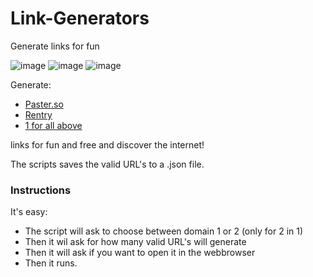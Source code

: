 # Link-Generators
Generate links for fun

![image](https://github.com/Trying2bAHacker/Link-Generators/assets/101510520/943307e8-a9c4-4ff3-979f-7c2825c81d19)
![image](https://github.com/Trying2bAHacker/Link-Generators/assets/101510520/e0221eee-9935-437a-8d85-db4d786135bc)
![image](https://github.com/Trying2bAHacker/Link-Generators/assets/101510520/f9369fb1-972e-4d7b-97bc-f28fd773538c)



Generate:
- [Paster.so](https://github.com/Trying2bAHacker/Link-Generators/blob/main/Paster.so/paster.so.py)
- [Rentry](https://github.com/Trying2bAHacker/Link-Generators/blob/main/Rentry/rentry.py)
- [1 for all above](https://github.com/Trying2bAHacker/Link-Generators/blob/main/2%20in%201.py)

links for fun and free and discover the internet!

The scripts saves the valid URL's to a .json file.

### Instructions
It's easy:
- The script will ask to choose between domain 1 or 2 (only for 2 in 1)
- Then it wil ask for how many valid URL's will generate
- Then it will ask if you want to open it in the webbrowser
- Then it runs.
